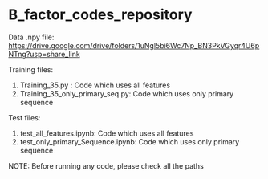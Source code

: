 # B_factor_codes_repository

Data  .npy file:
https://drive.google.com/drive/folders/1uNgl5bi6Wc7Np_BN3PkVGyqr4U6pNTng?usp=share_link

Training files:
1) Training_35.py : Code which uses all features
2) Training_35_only_primary_seq.py: Code which uses only primary sequence

Test files:
1) test_all_features.ipynb: Code which uses all features
2) test_only_primary_Sequence.ipynb: Code which uses only primary sequence

NOTE: Before running any code, please check all the paths
